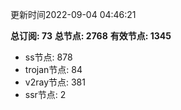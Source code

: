 更新时间2022-09-04 04:46:21

**总订阅: 73**
**总节点: 2768**
**有效节点: 1345**
- ss节点: 878
- trojan节点: 84
- v2ray节点: 381
- ssr节点: 2
